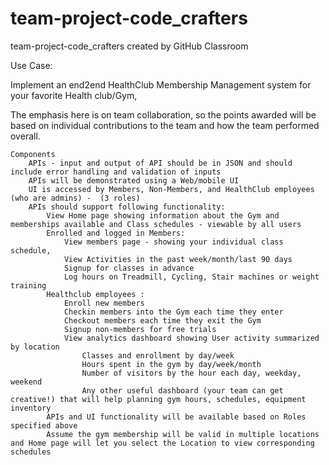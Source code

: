 # team-project-code_crafters
team-project-code_crafters created by GitHub Classroom

Use Case:

Implement an end2end HealthClub Membership Management system for your favorite Health club/Gym, 

The emphasis here is on team collaboration, so the points awarded will be based on individual contributions to the team and how the team performed overall.  

    Components
        APIs - input and output of API should be in JSON and should include error handling and validation of inputs
        APIs will be demonstrated using a Web/mobile UI
        UI is accessed by Members, Non-Members, and HealthClub employees (who are admins) -  (3 roles)
        APIs should support following functionality:
            View Home page showing information about the Gym and memberships available and Class schedules - viewable by all users
            Enrolled and logged in Members:
                View members page - showing your individual class schedule,
                View Activities in the past week/month/last 90 days
                Signup for classes in advance
                Log hours on Treadmill, Cycling, Stair machines or weight training
            Healthclub employees :
                Enroll new members
                Checkin members into the Gym each time they enter
                Checkout members each time they exit the Gym
                Signup non-members for free trials
                View analytics dashboard showing User activity summarized by location
                    Classes and enrollment by day/week
                    Hours spent in the gym by day/week/month
                    Number of visitors by the hour each day, weekday, weekend
                    Any other useful dashboard (your team can get creative!) that will help planning gym hours, schedules, equipment inventory
            APIs and UI functionality will be available based on Roles specified above
            Assume the gym membership will be valid in multiple locations and Home page will let you select the Location to view corresponding schedules

